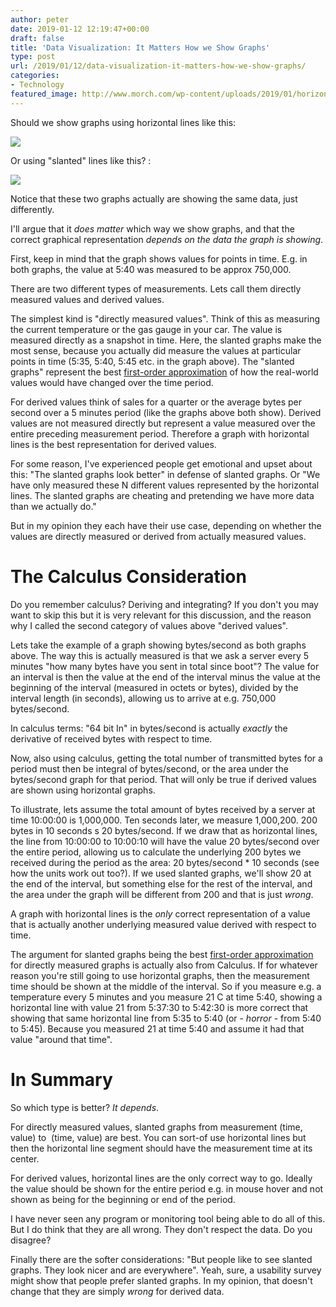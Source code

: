 ```yaml
---
author: peter
date: 2019-01-12 12:19:47+00:00
draft: false
title: 'Data Visualization: It Matters How we Show Graphs'
type: post
url: /2019/01/12/data-visualization-it-matters-how-we-show-graphs/
categories:
- Technology
featured_image: http://www.morch.com/wp-content/uploads/2019/01/horizontalStats.png
---
```


Should we show graphs using horizontal lines like this:

[![](http://www.morch.com/wp-content/uploads/2019/01/horizontalStats.png)
](http://www.morch.com/wp-content/uploads/2019/01/horizontalStats.png)

Or using "slanted" lines like this? :

[![](http://www.morch.com/wp-content/uploads/2019/01/slantedStats.png)
](http://www.morch.com/wp-content/uploads/2019/01/slantedStats.png)
<!-- more -->

Notice that these two graphs actually are showing the same data, just differently.

I'll argue that it _does matter_ which way we show graphs, and that the correct graphical representation _depends on the data the graph is showing_.

First, keep in mind that the graph shows values for points in time. E.g. in both graphs, the value at 5:40 was measured to be approx 750,000.

There are two different types of measurements. Lets call them directly measured values and derived values.

The simplest kind is "directly measured values". Think of this as measuring the current temperature or the gas gauge in your car. The value is measured directly as a snapshot in time. Here, the slanted graphs make the most sense, because you actually did measure the values at particular points in time (5:35, 5:40, 5:45 etc. in the graph above). The "slanted graphs" represent the best [first-order approximation](https://en.wikipedia.org/wiki/Order_of_approximation#First-order) of how the real-world values would have changed over the time period.

For derived values think of sales for a quarter or the average bytes per second over a 5 minutes period (like the graphs above both show). Derived values are not measured directly but represent a value measured over the entire preceding measurement period. Therefore a graph with horizontal lines is the best representation for derived values.

For some reason, I've experienced people get emotional and upset about this: "The slanted graphs look better" in defense of slanted graphs. Or "We have only measured these N different values represented by the horizontal lines. The slanted graphs are cheating and pretending we have more data than we actually do."

But in my opinion they each have their use case, depending on whether the values are directly measured or derived from actually measured values.


# The Calculus Consideration


Do you remember calculus? Deriving and integrating? If you don't you may want to skip this but it is very relevant for this discussion, and the reason why I called the second category of values above "derived values".

Lets take the example of a graph showing bytes/second as both graphs above. The way this is actually measured is that we ask a server every 5 minutes "how many bytes have you sent in total since boot"? The value for an interval is then the value at the end of the interval minus the value at the beginning of the interval (measured in octets or bytes), divided by the interval length (in seconds), allowing us to arrive at e.g. 750,000 bytes/second.

In calculus terms: "64 bit In" in bytes/second is actually _exactly_ the derivative of received bytes with respect to time.

Now, also using calculus, getting the total number of transmitted bytes for a period must then be integral of bytes/second, or the area under the bytes/second graph for that period. That will only be true if derived values are shown using horizontal graphs.

To illustrate, lets assume the total amount of bytes received by a server at time 10:00:00 is 1,000,000. Ten seconds later, we measure 1,000,200. 200 bytes in 10 seconds s 20 bytes/second. If we draw that as horizontal lines, the line from 10:00:00 to 10:00:10 will have the value 20 bytes/second over the entire period, allowing us to calculate the underlying 200 bytes we received during the period as the area: 20 bytes/second * 10 seconds (see how the units work out too?). If we used slanted graphs, we'll show 20 at the end of the interval, but something else for the rest of the interval, and the area under the graph will be different from 200 and that is just _wrong_.

A graph with horizontal lines is the _only_ correct representation of a value that is actually another underlying measured value derived with respect to time.

The argument for slanted graphs being the best [first-order approximation](https://en.wikipedia.org/wiki/Order_of_approximation#First-order) for directly measured graphs is actually also from Calculus. If for whatever reason you're still going to use horizontal graphs, then the measurement time should be shown at the middle of the interval. So if you measure e.g. a temperature every 5 minutes and you measure 21 C at time 5:40, showing a horizontal line with value 21 from 5:37:30 to 5:42:30 is more correct that showing that same horizontal line from 5:35 to 5:40 (or - _horror_ - from 5:40 to 5:45). Because you measured 21 at time 5:40 and assume it had that value "around that time".


# In Summary


So which type is better? _It depends_.

For directly measured values, slanted graphs from measurement (time, value) to  (time, value) are best. You can sort-of use horizontal lines but then the horizontal line segment should have the measurement time at its center.

For derived values, horizontal lines are the only correct way to go. Ideally the value should be shown for the entire period e.g. in mouse hover and not shown as being for the beginning or end of the period.

I have never seen any program or monitoring tool being able to do all of this. But I do think that they are all wrong. They don't respect the data. Do you disagree?

Finally there are the softer considerations: "But people like to see slanted graphs. They look nicer and are everywhere". Yeah, sure, a usability survey might show that people prefer slanted graphs. In my opinion, that doesn't change that they are simply _wrong_ for derived data.
